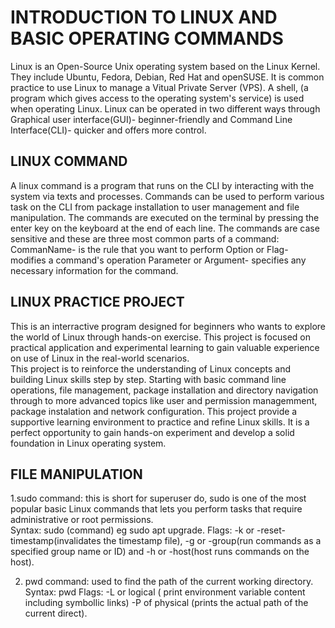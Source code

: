 # INTRODUCTION TO LINUX AND BASIC OPERATING COMMANDS
Linux is an Open-Source Unix operating system based on the Linux Kernel. They include Ubuntu, Fedora, Debian, Red Hat and openSUSE. It is common practice to use Linux to manage a Vitual Private Server (VPS). A shell, (a program which gives access to the operating system's service) is used when operating Linux. Linux can be operated in two different ways through Graphical user interface(GUI)- beginner-friendly and Command Line Interface(CLI)- quicker and offers more control.
## LINUX COMMAND
A linux command is a program that runs on the CLI by interacting with the system via texts and processes. Commands can be used to perform various task on the CLI from package installation to user management and file manipulation. The commands are executed on the terminal by pressing the enter key on the keyboard at the end of each line. The commands are case sensitive and these are three most common parts of a command:
CommanName- is the rule that you want to perform
Option or Flag- modifies a command's operation 
Parameter or Argument- specifies any  necessary information for the command.    
## LINUX PRACTICE PROJECT
 This is an interractive program designed for beginners who wants to explore the world of Linux through hands-on exercise. This project is focused on practical application and experimental learning to gain valuable experience on use of Linux in the real-world scenarios.  
This project is to reinforce the understanding of Linux concepts and building Linux skills step by step. Starting with basic command line operations, file management, package installation and directory navigation through to more advanced topics like user and permission managemment, package instalation and network configuration.
This project provide a supportive learning environment to practice and refine Linux skills. It is a perfect opportunity to gain hands-on experiment and develop a solid foundation in Linux operating system.
## FILE MANIPULATION
1.sudo command: this is short for superuser do, sudo is one of the most popular basic Linux commands that lets you perform tasks that require administrative or root permissions.  
Syntax: sudo (command) eg sudo apt upgrade. 
Flags: -k or -reset-timestamp(invalidates the timestamp file), -g or -group(run commands as a specified group name or ID) and -h or -host(host runs commands on the host).

2. pwd command: used to find the path of the current working directory.
Syntax: pwd 
Flags: -L or logical ( print environment variable content including symbollic links) -P of physical (prints the actual path of the current direct).
     
